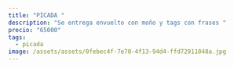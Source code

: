```yaml
---
title: "PICADA "
description: "Se entrega envuelto con moño y tags con frases "
precio: "65000"
tags:
  - picada
image: /assets/assets/0febec4f-7e70-4f13-94d4-ffd72911048a.jpg
---
```

